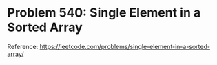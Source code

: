 # Problem 540: Single Element in a Sorted Array

Reference: https://leetcode.com/problems/single-element-in-a-sorted-array/